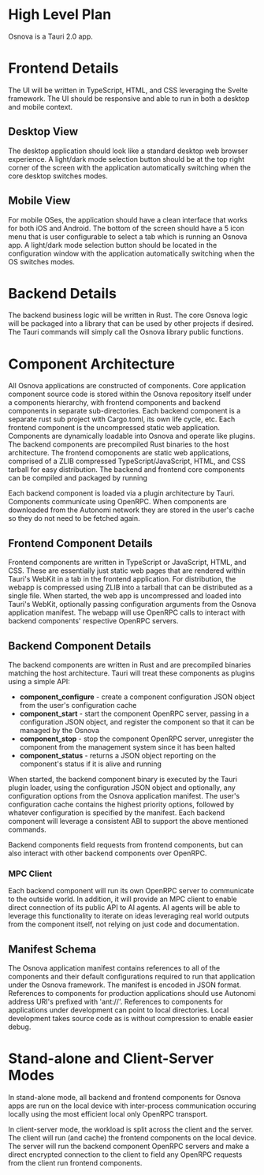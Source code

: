 # High Level Plan

Osnova is a Tauri 2.0 app.

# Frontend Details

The UI will be written in TypeScript, HTML, and CSS leveraging the Svelte framework.
The UI should be responsive and able to run in both a desktop and mobile context.

## Desktop View

The desktop application should look like a standard desktop web browser experience.
A light/dark mode selection button should be at the top right corner of the screen with the application automatically switching when the core desktop switches modes.

## Mobile View

For mobile OSes, the application should have a clean interface that works for both iOS and Android.
The bottom of the screen should have a 5 icon menu that is user configurable to select a tab which is running an Osnova app.
A light/dark mode selection button should be located in the configuration window with the application automatically switching when the OS switches modes.

# Backend Details

The backend business logic will be written in Rust. The core Osnova logic will be packaged into a library that can be used by other projects if desired.
The Tauri commands will simply call the Osnova library public functions.

# Component Architecture

All Osnova applications are constructed of components.
Core application component source code is stored within the Osnova repository itself under a components hierarchy, with frontend components and backend components in separate sub-directories.
Each backend component is a separate rust sub project with Cargo.toml, its own life cycle, etc.
Each frontend component is the uncompressed static web application.
Components are dynamically loadable into Osnova and operate like plugins.
The backend components are precompiled Rust binaries to the host architecture.
The frontend comoponents are static web applications, comprised of a ZLIB compressed TypeScript/JavaScript, HTML, and CSS tarball for easy distribution.
The backend and frontend core components can be compiled and packaged by running 

Each backend component is loaded via a plugin architecture by Tauri.
Components communicate using OpenRPC.
When components are downloaded from the Autonomi network they are stored in the user's cache so they do not need to be fetched again.

## Frontend Component Details

Frontend components are written in TypeScript or JavaScript, HTML, and CSS. These are essentially just static web pages that are rendered within Tauri's WebKit in a tab in the frontend application.
For distribution, the webapp is compressed using ZLIB into a tarball that can be distributed as a single file.
When started, the web app is uncompressed and loaded into Tauri's WebKit, optionally passing configuration arguments from the Osnova application manifest.
The webapp will use OpenRPC calls to interact with backend components' respective OpenRPC servers.

## Backend Component Details

The backend components are written in Rust and are precompiled binaries matching the host architecture.
Tauri will treat these components as plugins using a simple API:
 - **component_configure** - create a component configuration JSON object from the user's configuration cache
 - **component_start** - start the component OpenRPC server, passing in a configuration JSON object, and register the component so that it can be managed by the Osnova
 - **component_stop** - stop the component OpenRPC server, unregister the component from the management system since it has been halted
 - **component_status** - returns a JSON object reporting on the component's status if it is alive and running

When started, the backend component binary is executed by the Tauri plugin loader, using the configuration JSON object and optionally, any configuration options from the Osnova application manifest.
The user's configuration cache contains the highest priority options, followed by whatever configuration is specified by the manifest.
Each backend component will leverage a consistent ABI to support the above mentioned commands.

Backend components field requests from frontend components, but can also interact with other backend components over OpenRPC.

### MPC Client

Each backend component will run its own OpenRPC server to communicate to the outside world.
In addition, it will provide an MPC client to enable direct connection of its public API to AI agents.
AI agents will be able to leverage this functionality to iterate on ideas leveraging real world outputs from the component itself, not relying on just code and documentation.

## Manifest Schema

The Osnova application manifest contains references to all of the components and their default configurations required to run that application under the Osnova framework.
The manifest is encoded in JSON format.
References to components for production applications should use Autonomi address URI's prefixed with 'ant://'.
References to components for applications under development can point to local directories.
Local development takes source code as is without compression to enable easier debug.

# Stand-alone and Client-Server Modes

In stand-alone mode, all backend and frontend components for Osnova apps are run on the local device with inter-process communication occuring locally using the most efficient local only OpenRPC transport.

In client-server mode, the workload is split across the client and the server.
The client will run (and cache) the frontend components on the local device.
The server will run the backend component OpenRPC servers and make a direct encrypted connection to the client to field any OpenRPC requests from the client run frontend components.
